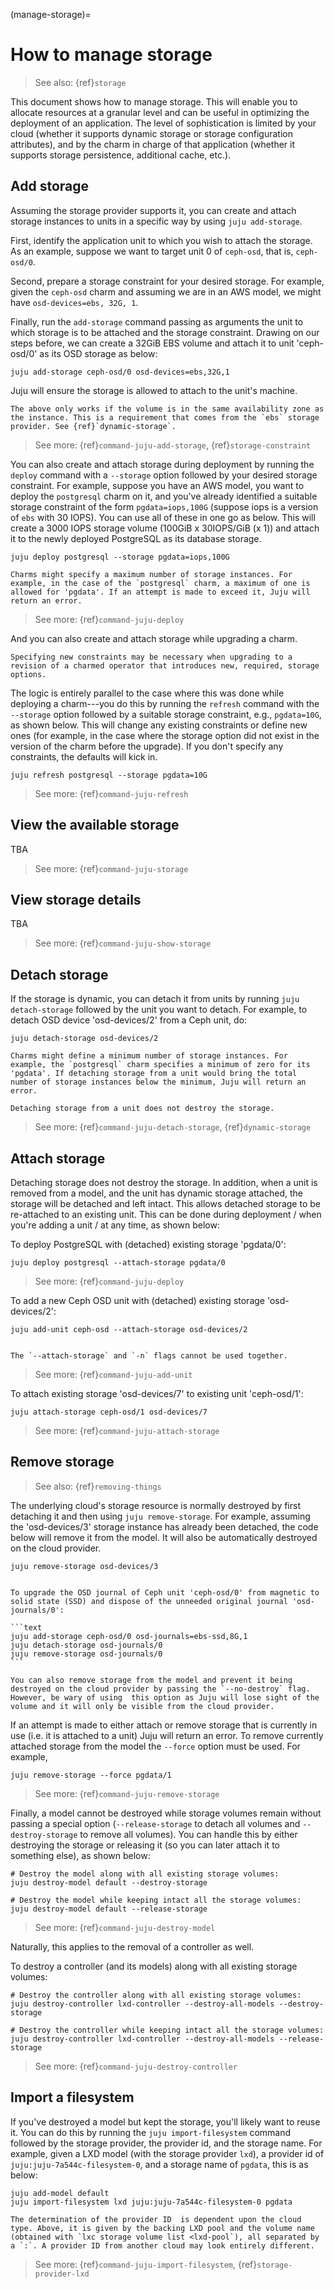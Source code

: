 (manage-storage)=
# How to manage storage

<!-- This doc has been crafted from https://discourse.charmhub.io/t/how-to-define-and-use-storage/1079 and https://discourse.charmhub.io/t/how-to-remove-storage/5890 -->

> See also: {ref}`storage`

This document shows how to manage storage. This will enable you to allocate resources at a granular level and can be useful in optimizing the deployment of an application. The level of sophistication is limited by your cloud (whether it supports dynamic storage or storage configuration attributes),
 and by the charm in charge of that application (whether it supports storage persistence, additional cache, etc.).

## Add storage

Assuming the storage provider supports it, you can create and attach storage instances to units in a specific way by using `juju add-storage`.

First, identify the application unit to which you wish to attach the storage. As an example, suppose we want to target unit 0 of `ceph-osd`, that is, `ceph-osd/0`.

Second, prepare a storage constraint for your desired storage. For example, given the `ceph-osd` charm and assuming we are in an AWS model, we might have `osd-devices=ebs, 32G, 1`.

Finally, run the `add-storage` command passing as arguments the unit to which storage is to be attached and the storage constraint. Drawing on our steps before, we can create a 32GiB EBS volume and attach it to unit 'ceph-osd/0' as its OSD storage as below:

```text
juju add-storage ceph-osd/0 osd-devices=ebs,32G,1
```

Juju will ensure the storage is allowed to attach to the unit's machine.

```{caution}
The above only works if the volume is in the same availability zone as the instance. This is a requirement that comes from the `ebs` storage provider. See {ref}`dynamic-storage`.
```

> See more: {ref}`command-juju-add-storage`, {ref}`storage-constraint`


You can also create and attach storage during deployment by running the `deploy` command with a `--storage` option followed by your desired storage constraint. For example, suppose you have an AWS model, you want to deploy the `postgresql` charm on it, and you've already identified a suitable storage constraint of the form `pgdata=iops,100G` (suppose iops is a version of `ebs` with 30 IOPS). You can use all of these in one go as below. This will create a 3000 IOPS storage volume (100GiB x 30IOPS/GiB (x 1)) and attach it to the newly deployed PostgreSQL as its database storage.

```text
juju deploy postgresql --storage pgdata=iops,100G
```

```{caution}
Charms might specify a maximum number of storage instances. For example, in the case of the `postgresql` charm, a maximum of one is allowed for 'pgdata'. If an attempt is made to exceed it, Juju will return an error.
```

> See more: {ref}`command-juju-deploy`

And you can also create and attach storage while upgrading a charm.

```{note}
Specifying new constraints may be necessary when upgrading to a revision of a charmed operator that introduces new, required, storage options.
```


The logic is entirely parallel to the case where this was done while deploying a charm---you do this by running the `refresh` command with the `--storage` option followed by a suitable  storage constraint, e.g., `pgdata=10G`, as shown below. This will change any existing constraints or define new ones (for example, in the case where the storage option did not exist in the version of the charm before the upgrade). If you don't specify any constraints, the defaults will kick in.

```text
juju refresh postgresql --storage pgdata=10G
```

> See more: {ref}`command-juju-refresh`


## View the available storage

TBA

> See more: {ref}`command-juju-storage`


## View storage details

TBA

> See more: {ref}`command-juju-show-storage`

## Detach storage

If the storage is dynamic, you can detach it from units by running `juju detach-storage` followed by the unit you want to detach. For example, to detach OSD device 'osd-devices/2' from a Ceph unit, do:

```text
juju detach-storage osd-devices/2
```

```{caution}
Charms might define a minimum number of storage instances. For example, the `postgresql` charm specifies a minimum of zero for its 'pgdata'. If detaching storage from a unit would bring the total number of storage instances below the minimum, Juju will return an error.
```

```{note}
Detaching storage from a unit does not destroy the storage.
```

> See more: {ref}`command-juju-detach-storage`, {ref}`dynamic-storage`

## Attach storage

Detaching storage does not destroy the storage. In addition, when a unit is removed from a model, and the unit has dynamic storage attached, the storage will be detached and left intact. This allows detached storage to be re-attached to an existing unit. This can be done during deployment / when you're adding a unit / at any time, as shown below:

To deploy PostgreSQL with (detached) existing storage 'pgdata/0':

```text
juju deploy postgresql --attach-storage pgdata/0
```

> See more: {ref}`command-juju-deploy`

To add a new Ceph OSD unit with (detached) existing storage 'osd-devices/2':

```text
juju add-unit ceph-osd --attach-storage osd-devices/2
```
```{note}

The `--attach-storage` and `-n` flags cannot be used together.

```

> See more: {ref}`command-juju-add-unit`


To attach existing storage 'osd-devices/7' to existing unit 'ceph-osd/1':

```text
juju attach-storage ceph-osd/1 osd-devices/7
```

> See more: {ref}`command-juju-attach-storage`


## Remove storage
> See also: {ref}`removing-things`


The underlying cloud's storage resource is normally destroyed by first detaching it and then using `juju remove-storage`. For example, assuming the 'osd-devices/3' storage instance has already been detached, the code below will remove it from the model. It will also be automatically destroyed on the cloud provider.

```text
juju remove-storage osd-devices/3
```

````{dropdown} Expand to see a scenario where you use this to upgrade your storage

To upgrade the OSD journal of Ceph unit 'ceph-osd/0' from magnetic to solid state (SSD) and dispose of the unneeded original journal 'osd-journals/0':

```text
juju add-storage ceph-osd/0 osd-journals=ebs-ssd,8G,1
juju detach-storage osd-journals/0
juju remove-storage osd-journals/0
```

````

```{important}
You can also remove storage from the model and prevent it being destroyed on the cloud provider by passing the `--no-destroy` flag. However, be wary of using  this option as Juju will lose sight of the volume and it will only be visible from the cloud provider.
```

If an attempt is made to either attach or remove storage that is currently in use (i.e. it is attached to a unit) Juju will return an error. To remove currently attached storage from the model the `--force` option must be used. For example,

```text
juju remove-storage --force pgdata/1
```

> See more: {ref}`command-juju-remove-storage`

Finally, a model cannot be destroyed while storage volumes remain without passing a special option (`--release-storage` to detach all volumes and `--destroy-storage` to remove all volumes). You can handle this by either destroying the storage or releasing it (so you can later attach it to something else), as shown below:

```text
# Destroy the model along with all existing storage volumes:
juju destroy-model default --destroy-storage

# Destroy the model while keeping intact all the storage volumes:
juju destroy-model default --release-storage
```

> See more: {ref}`command-juju-destroy-model`

Naturally, this applies to the removal of a controller as well.

To destroy a controller (and its models) along with all existing storage volumes:

```text
# Destroy the controller along with all existing storage volumes:
juju destroy-controller lxd-controller --destroy-all-models --destroy-storage

# Destroy the controller while keeping intact all the storage volumes:
juju destroy-controller lxd-controller --destroy-all-models --release-storage
```

> See more: {ref}`command-juju-destroy-controller`


## Import a filesystem

If you've destroyed a model but kept the storage, you'll likely want to reuse it. You can do this by running the `juju import-filesystem` command followed by the storage provider, the provider id, and the storage name. For example, given a LXD model (with the storage provider `lxd`), a provider id of `juju:juju-7a544c-filesystem-0`, and a storage name of `pgdata`, this is as below:

```text
juju add-model default
juju import-filesystem lxd juju:juju-7a544c-filesystem-0 pgdata
```

```{important}
The determination of the provider ID  is dependent upon the cloud type. Above, it is given by the backing LXD pool and the volume name (obtained with `lxc storage volume list <lxd-pool`), all separated by a `:`. A provider ID from another cloud may look entirely different.
```

<!--
It is not possible to add new storage to a model without also attaching it to a unit. However, with the `juju import-filesystem` command, you can add storage to a model that has been previously released from a removed model.
-->

> See more: {ref}`command-juju-import-filesystem`, {ref}`storage-provider-lxd`
